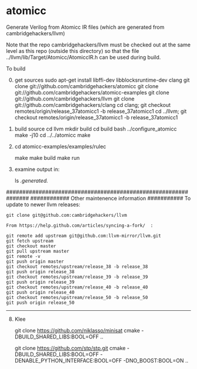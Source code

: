 # atomicc
Generate Verilog from Atomicc IR files (which are generated from cambridgehackers/llvm)

Note that the repo cambridgehackers/llvm must be checked out at the same level as this repo
(outside this directory) so that the file ../llvm/lib/Target/Atomicc/AtomiccIR.h can be used
during build.


To build

0) get sources
    sudo apt-get install libffi-dev libblocksruntime-dev clang
    git clone git://github.com/cambridgehackers/atomicc
    git clone git://github.com/cambridgehackers/atomicc-examples
    git clone git://github.com/cambridgehackers/llvm
    git clone git://github.com/cambridgehackers/clang
    cd clang; git checkout remotes/origin/release_37atomicc1 -b release_37atomicc1
    cd ../llvm; git checkout remotes/origin/release_37atomicc1 -b release_37atomicc1

1) build source
    cd llvm 
    mkdir build
    cd build
    bash ../configure_atomicc
    make -j10
    cd ../../atomicc
    make

2) cd atomicc-examples/examples/rulec

    make 
    make build
    make run

3) examine output in:

    ls *.generated.*

###############################################################
############ Other maintenence information ###########
To update to newer llvm releases:

    git clone git@github.com:cambridgehackers/llvm

    From https://help.github.com/articles/syncing-a-fork/  :

    git remote add upstream git@github.com:llvm-mirror/llvm.git
    git fetch upstream
    git checkout master
    git pull upstream master
    git remote -v
    git push origin master
    git checkout remotes/upstream/release_38 -b release_38
    git push origin release_38
    git checkout remotes/upstream/release_39 -b release_39
    git push origin release_39
    git checkout remotes/upstream/release_40 -b release_40
    git push origin release_40
    git checkout remotes/upstream/release_50 -b release_50
    git push origin release_50

----------------

8) Klee

    git clone https://github.com/niklasso/minisat
    cmake -DBUILD_SHARED_LIBS:BOOL=OFF ..

    git clone https://github.com/stp/stp.git
    cmake -DBUILD_SHARED_LIBS:BOOL=OFF -DENABLE_PYTHON_INTERFACE:BOOL=OFF -DNO_BOOST:BOOL=ON ..

